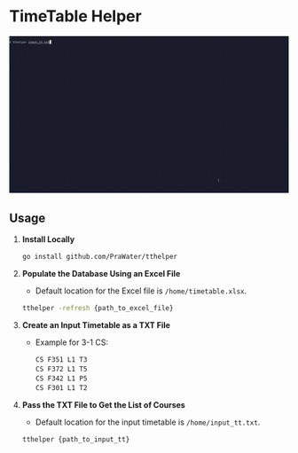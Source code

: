 # TimeTable Helper

![demo gif](./demo.gif)

## Usage

1. **Install Locally**
   ```sh
   go install github.com/PraWater/tthelper
   ```

2. **Populate the Database Using an Excel File**
   - Default location for the Excel file is `/home/timetable.xlsx`.
   ```bash
   tthelper -refresh {path_to_excel_file}
   ```

3. **Create an Input Timetable as a TXT File**
   - Example for 3-1 CS:
     ```txt
     CS F351 L1 T3
     CS F372 L1 T5
     CS F342 L1 P5
     CS F301 L1 T2
     ```

4. **Pass the TXT File to Get the List of Courses**
   - Default location for the input timetable is `/home/input_tt.txt`.
   ```bash
   tthelper {path_to_input_tt}
   ```
